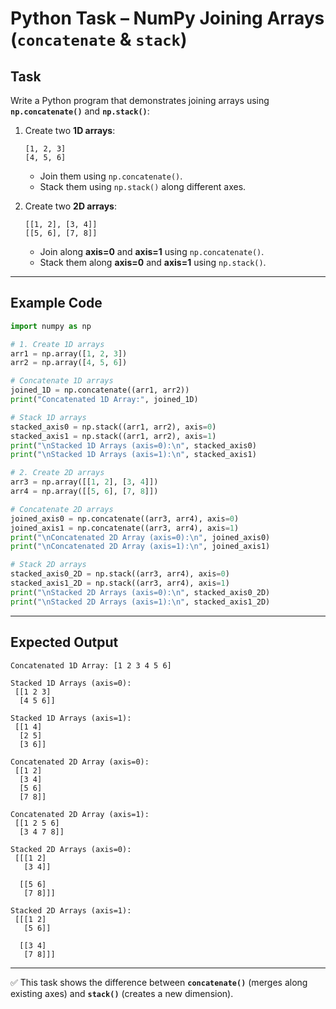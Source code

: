 # Python Task – NumPy Joining Arrays (`concatenate` & `stack`)

## Task

Write a Python program that demonstrates joining arrays using **`np.concatenate()`** and **`np.stack()`**:

1. Create two **1D arrays**:

   ```
   [1, 2, 3]
   [4, 5, 6]
   ```

   * Join them using `np.concatenate()`.
   * Stack them using `np.stack()` along different axes.

2. Create two **2D arrays**:

   ```
   [[1, 2], [3, 4]]
   [[5, 6], [7, 8]]
   ```

   * Join along **axis=0** and **axis=1** using `np.concatenate()`.
   * Stack them along **axis=0** and **axis=1** using `np.stack()`.

---

## Example Code

```python
import numpy as np

# 1. Create 1D arrays
arr1 = np.array([1, 2, 3])
arr2 = np.array([4, 5, 6])

# Concatenate 1D arrays
joined_1D = np.concatenate((arr1, arr2))
print("Concatenated 1D Array:", joined_1D)

# Stack 1D arrays
stacked_axis0 = np.stack((arr1, arr2), axis=0)
stacked_axis1 = np.stack((arr1, arr2), axis=1)
print("\nStacked 1D Arrays (axis=0):\n", stacked_axis0)
print("\nStacked 1D Arrays (axis=1):\n", stacked_axis1)

# 2. Create 2D arrays
arr3 = np.array([[1, 2], [3, 4]])
arr4 = np.array([[5, 6], [7, 8]])

# Concatenate 2D arrays
joined_axis0 = np.concatenate((arr3, arr4), axis=0)
joined_axis1 = np.concatenate((arr3, arr4), axis=1)
print("\nConcatenated 2D Array (axis=0):\n", joined_axis0)
print("\nConcatenated 2D Array (axis=1):\n", joined_axis1)

# Stack 2D arrays
stacked_axis0_2D = np.stack((arr3, arr4), axis=0)
stacked_axis1_2D = np.stack((arr3, arr4), axis=1)
print("\nStacked 2D Arrays (axis=0):\n", stacked_axis0_2D)
print("\nStacked 2D Arrays (axis=1):\n", stacked_axis1_2D)
```

---

## Expected Output

```
Concatenated 1D Array: [1 2 3 4 5 6]

Stacked 1D Arrays (axis=0):
 [[1 2 3]
  [4 5 6]]

Stacked 1D Arrays (axis=1):
 [[1 4]
  [2 5]
  [3 6]]

Concatenated 2D Array (axis=0):
 [[1 2]
  [3 4]
  [5 6]
  [7 8]]

Concatenated 2D Array (axis=1):
 [[1 2 5 6]
  [3 4 7 8]]

Stacked 2D Arrays (axis=0):
 [[[1 2]
   [3 4]]

  [[5 6]
   [7 8]]]

Stacked 2D Arrays (axis=1):
 [[[1 2]
   [5 6]]

  [[3 4]
   [7 8]]]
```

---

✅ This task shows the difference between **`concatenate()`** (merges along existing axes) and **`stack()`** (creates a new dimension).
